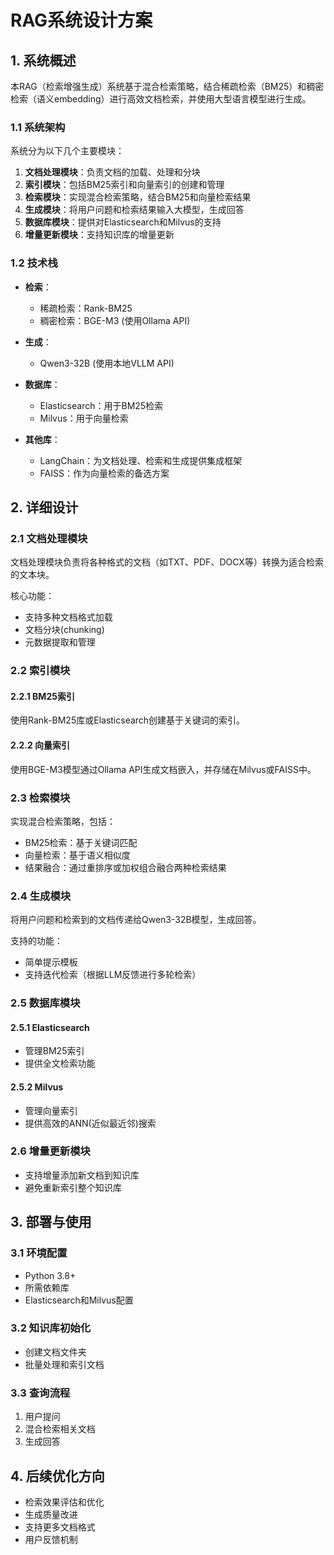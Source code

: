 # RAG系统设计方案

## 1. 系统概述

本RAG（检索增强生成）系统基于混合检索策略，结合稀疏检索（BM25）和稠密检索（语义embedding）进行高效文档检索，并使用大型语言模型进行生成。

### 1.1 系统架构

系统分为以下几个主要模块：

1. **文档处理模块**：负责文档的加载、处理和分块
2. **索引模块**：包括BM25索引和向量索引的创建和管理
3. **检索模块**：实现混合检索策略，结合BM25和向量检索结果
4. **生成模块**：将用户问题和检索结果输入大模型，生成回答
5. **数据库模块**：提供对Elasticsearch和Milvus的支持
6. **增量更新模块**：支持知识库的增量更新

### 1.2 技术栈

- **检索**：
  - 稀疏检索：Rank-BM25
  - 稠密检索：BGE-M3 (使用Ollama API)
  
- **生成**：
  - Qwen3-32B (使用本地VLLM API)
  
- **数据库**：
  - Elasticsearch：用于BM25检索
  - Milvus：用于向量检索
  
- **其他库**：
  - LangChain：为文档处理、检索和生成提供集成框架
  - FAISS：作为向量检索的备选方案

## 2. 详细设计

### 2.1 文档处理模块

文档处理模块负责将各种格式的文档（如TXT、PDF、DOCX等）转换为适合检索的文本块。

核心功能：
- 支持多种文档格式加载
- 文档分块(chunking)
- 元数据提取和管理

### 2.2 索引模块

#### 2.2.1 BM25索引

使用Rank-BM25库或Elasticsearch创建基于关键词的索引。

#### 2.2.2 向量索引

使用BGE-M3模型通过Ollama API生成文档嵌入，并存储在Milvus或FAISS中。

### 2.3 检索模块

实现混合检索策略，包括：
- BM25检索：基于关键词匹配
- 向量检索：基于语义相似度
- 结果融合：通过重排序或加权组合融合两种检索结果

### 2.4 生成模块

将用户问题和检索到的文档传递给Qwen3-32B模型，生成回答。

支持的功能：
- 简单提示模板
- 支持迭代检索（根据LLM反馈进行多轮检索）

### 2.5 数据库模块

#### 2.5.1 Elasticsearch
- 管理BM25索引
- 提供全文检索功能

#### 2.5.2 Milvus
- 管理向量索引
- 提供高效的ANN(近似最近邻)搜索

### 2.6 增量更新模块

- 支持增量添加新文档到知识库
- 避免重新索引整个知识库

## 3. 部署与使用

### 3.1 环境配置

- Python 3.8+
- 所需依赖库
- Elasticsearch和Milvus配置

### 3.2 知识库初始化

- 创建文档文件夹
- 批量处理和索引文档

### 3.3 查询流程

1. 用户提问
2. 混合检索相关文档
3. 生成回答

## 4. 后续优化方向

- 检索效果评估和优化
- 生成质量改进
- 支持更多文档格式
- 用户反馈机制